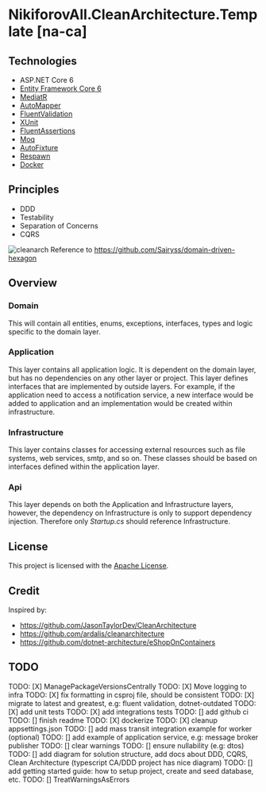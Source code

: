 # NikiforovAll.CleanArchitecture.Template \[na-ca\]

## Technologies

* ASP.NET Core 6
* [Entity Framework Core 6](https://docs.microsoft.com/en-us/ef/core/)
* [MediatR](https://github.com/jbogard/MediatR)
* [AutoMapper](https://automapper.org/)
* [FluentValidation](https://fluentvalidation.net/)
* [XUnit](https://xunit.net/)
* [FluentAssertions](https://fluentassertions.com/)
* [Moq](https://github.com/moq)
* [AutoFixture](https://github.com/AutoFixture/AutoFixture)
* [Respawn](https://github.com/jbogard/Respawn)
* [Docker](https://www.docker.com/)

## Principles

* DDD
* Testability
* Separation of Concerns
* CQRS

![cleanarch](assets/DomainDrivenHexagon.png)
Reference to <https://github.com/Sairyss/domain-driven-hexagon>

## Overview

### Domain

This will contain all entities, enums, exceptions, interfaces, types and logic specific to the domain layer.

### Application

This layer contains all application logic. It is dependent on the domain layer, but has no dependencies on any other layer or project. This layer defines interfaces that are implemented by outside layers. For example, if the application need to access a notification service, a new interface would be added to application and an implementation would be created within infrastructure.

### Infrastructure

This layer contains classes for accessing external resources such as file systems, web services, smtp, and so on. These classes should be based on interfaces defined within the application layer.

### Api

This layer depends on both the Application and Infrastructure layers, however, the dependency on Infrastructure is only to support dependency injection. Therefore only *Startup.cs* should reference Infrastructure.

## License

This project is licensed with the [Apache License](LICENSE).

## Credit

Inspired by:

* <https://github.com/JasonTaylorDev/CleanArchitecture>
* <https://github.com/ardalis/cleanarchitecture>
* <https://github.com/dotnet-architecture/eShopOnContainers>

## TODO


TODO: [X] ManagePackageVersionsCentrally
TODO: [X] Move logging to infra
TODO: [X] fix formatting in csproj file, should be consistent
TODO: [X] migrate to latest and greatest, e.g: fluent validation, dotnet-outdated
TODO: [X] add unit tests
TODO: [X] add integrations tests
TODO: [] add github ci
TODO: [] finish readme
TODO: [X] dockerize
TODO: [X] cleanup appsettings.json
TODO: [] add mass transit integration example for worker (optional)
TODO: [] add example of application service, e.g: message broker publisher
TODO: [] clear warnings
TODO: [] ensure nullability (e.g: dtos)
TODO: [] add diagram for solution structure, add docs about DDD, CQRS, Clean Architecture (typescript CA/DDD project has nice diagram)
TODO: [] add getting started guide: how to setup project, create and seed database, etc.
TODO: [] TreatWarningsAsErrors
